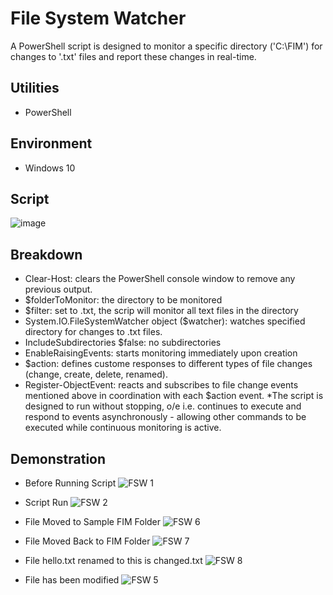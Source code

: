 # File System Watcher 
A PowerShell script is designed to monitor a specific directory ('C:\FIM') for changes to '.txt' files and report these changes in real-time.

## Utilities 
- PowerShell

## Environment 
- Windows 10

## Script
![image](https://github.com/JanGuiao/FileSystemWatcher/assets/95273542/323c2f81-d1f0-4afe-ac2f-da4dc5bd878a)

## Breakdown
- Clear-Host: clears the PowerShell console window to remove any previous output.
- $folderToMonitor: the directory to be monitored
- $filter: set to .txt, the scrip will monitor all text files in the directory
- System.IO.FileSystemWatcher object ($watcher): watches specified directory for changes to .txt files.
- IncludeSubdirectories $false: no subdirectories
- EnableRaisingEvents: starts monitoring immediately upon creation
- $action: defines custome responses to different types of file changes (change, create, delete, renamed).
- Register-ObjectEvent: reacts and subscribes to file change events mentioned above in coordination with each $action event.
  *The script is designed to run without stopping, o/e i.e. continues to execute and respond to events asynchronously - allowing other commands to be executed while continuous monitoring is active. 

## Demonstration
- Before Running Script
![FSW 1](https://github.com/JanGuiao/FileSystemWatcher/assets/95273542/99b87ea1-7810-46fc-b126-d2d8cb0dcbeb)

- Script Run
![FSW 2](https://github.com/JanGuiao/FileSystemWatcher/assets/95273542/0b62ad11-4b9d-412e-9784-84f7bd3d75b2)


- File Moved to Sample FIM Folder
![FSW 6](https://github.com/JanGuiao/FileSystemWatcher/assets/95273542/6a08419c-5a32-4902-83ce-18dd01b393b4)

- File Moved Back to FIM Folder
![FSW 7](https://github.com/JanGuiao/FileSystemWatcher/assets/95273542/3847d158-4019-493e-b997-9ba4a91999e1)

- File hello.txt renamed to this is changed.txt
![FSW 8](https://github.com/JanGuiao/FileSystemWatcher/assets/95273542/e3d8a49e-66d6-4153-a898-0a5dc681ee4a)

- File has been modified
![FSW 5](https://github.com/JanGuiao/FileSystemWatcher/assets/95273542/4006b2a0-c2fc-4181-a16b-a61e9052e1cf)


